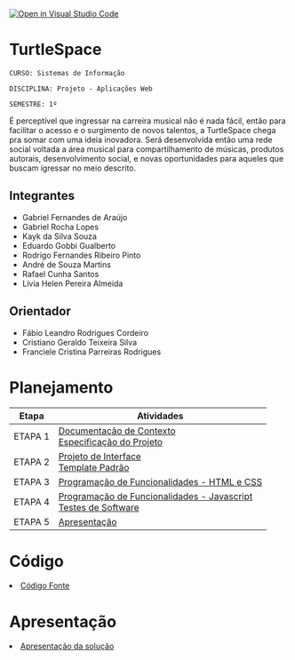 [![Open in Visual Studio Code](https://classroom.github.com/assets/open-in-vscode-c66648af7eb3fe8bc4f294546bfd86ef473780cde1dea487d3c4ff354943c9ae.svg)](https://classroom.github.com/online_ide?assignment_repo_id=10303690&assignment_repo_type=AssignmentRepo)
# TurtleSpace

`CURSO: Sistemas de Informação`

`DISCIPLINA: Projeto - Aplicações Web`

`SEMESTRE: 1º`

É perceptível que ingressar na carreira musical não é nada fácil, então para facilitar o acesso e o surgimento de novos talentos, a TurtleSpace chega pra somar com uma ideia inovadora. Será desenvolvida então uma rede social voltada a área musical para compartilhamento de músicas, produtos autorais, desenvolvimento social, e novas oportunidades para aqueles que buscam igressar no meio descrito.

## Integrantes
* Gabriel Fernandes de Araújo
* Gabriel Rocha Lopes
* Kayk da Silva Souza
* Eduardo Gobbi Gualberto
* Rodrigo Fernandes Ribeiro Pinto
* André de Souza Martins
* Rafael Cunha Santos 
* Lívia Helen Pereira Almeida

## Orientador

* Fábio Leandro Rodrigues Cordeiro
* Cristiano Geraldo Teixeira Silva
* Franciele Cristina Parreiras Rodrigues

# Planejamento

| Etapa         | Atividades |
|  :----:   | ----------- |
| ETAPA 1         |[Documentação de Contexto](documentos/context.md) <br> [Especificação do Projeto](documentos/especification.md)
| ETAPA 2         |[Projeto de Interface](docs/interface.md) <br> [Template Padrão](docs/template.md) |
| ETAPA 3         |[Programação de Funcionalidades - HTML e CSS](docs/development.md) |
| ETAPA 4        |[Programação de Funcionalidades - Javascript](docs/development.md) <br> [Testes de Software ](docs/tests.md) |
| ETAPA 5         | [Apresentação](presentation/README.md) |

# Código

<li><a href="src/README.md"> Código Fonte</a></li>

# Apresentação

<li><a href="presentation/README.md"> Apresentação da solução</a></li>
